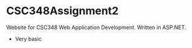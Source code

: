 # CSC348Assignment2
Website for CSC348 Web Application Development. Written in ASP.NET.
- Very basic
